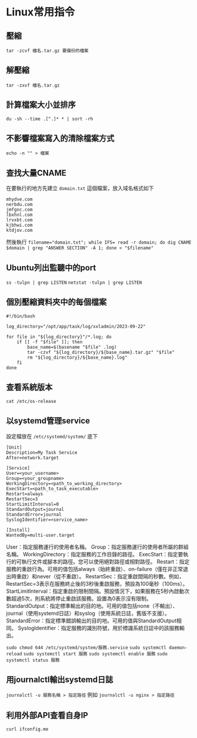 # Linux常用指令

## 壓縮
`tar -zcvf 檔名.tar.gz 要備份的檔案`

## 解壓縮
`tar -zxvf 檔名.tar.gz`

## 計算檔案大小並排序
`du -sh --time .[^.]* * | sort -rh`

## 不影響檔案寫入的清除檔案方式
`echo -n "" > 檔案`

## 查找大量CNAME
在要執行的地方先建立 `domain.txt` 這個檔案，放入域名格式如下
```
mhydve.com
nerbdu.com
jmfgnc.com
lbxhnl.com
lrvxbt.com
kjbhwi.com
ktdjov.com
```

然後執行
`filename="domain.txt"; while IFS= read -r domain; do dig CNAME $domain | grep "ANSWER SECTION" -A 1; done < "$filename"`

## Ubuntu列出監聽中的port
`ss -tulpn | grep LISTEN`
`netstat -tulpn | grep LISTEN`

## 個別壓縮資料夾中的每個檔案
```
#!/bin/bash

log_directory="/opt/app/task/log/xxladmin/2023-09-22"

for file in "${log_directory}"/*.log; do
    if [[ -f "$file" ]]; then
        base_name=$(basename "$file" .log)
        tar -czvf "${log_directory}/${base_name}.tar.gz" "$file"
        rm "${log_directory}/${base_name}.log"
    fi
done
```

## 查看系統版本
`cat /etc/os-release`

## 以systemd管理service
設定檔放在 `/etc/systemd/system/` 底下
```
[Unit]
Description=My Task Service
After=network.target

[Service]
User=<your_username>
Group=<your_groupname>
WorkingDirectory=<path_to_working_directory>
ExecStart=<path_to_task_executable>
Restart=always
RestartSec=3
StartLimitInterval=0
StandardOutput=journal
StandardError=journal
SyslogIdentifier=<service_name>

[Install]
WantedBy=multi-user.target
```
User：指定服務運行的使用者名稱。
Group：指定服務運行的使用者所屬的群組名稱。
WorkingDirectory：指定服務的工作目錄的路徑。
ExecStart：指定要執行的可執行文件或腳本的路徑。您可以使用絕對路徑或相對路徑。
Restart：指定服務的重啟行為。可用的值包括always（始終重啟）、on-failure（僅在非正常退出時重啟）和never（從不重啟）。
RestartSec：指定重啟間隔的秒數。例如，RestartSec=3表示在服務終止後的3秒後重啟服務，預設為100毫秒（100ms）。
StartLimitInterval：指定重啟的限制間隔。預設情況下，如果服務在5秒內啟動次數超過5次，則系統將停止重啟該服務。設置為0表示沒有限制。
StandardOutput：指定標準輸出的目的地。可用的值包括none（不輸出）、journal（使用systemd日誌）和syslog（使用系統日誌，舊版不支援）。
StandardError：指定標準錯誤輸出的目的地。可用的值與StandardOutput相同。
SyslogIdentifier：指定服務的識別符號，用於標識系統日誌中的該服務輸出。

`sudo chmod 644 /etc/systemd/system/服務.service`
`sudo systemctl daemon-reload`
`sudo systemctl start 服務`
`sudo systemctl enable 服務`
`sudo systemctl status 服務`

## 用journalctl輸出systemd日誌
`journalctl -u 服務名稱 > 指定路徑`
例如
`journalctl -u nginx > 指定路徑`

## 利用外部API查看自身IP
`curl ifconfig.me`